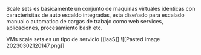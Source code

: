 Scale sets es basicamente un conjunto de maquinas virtuales identicas con caracterisitas de auto escaldo integradas, esta diseñado para escalado manual o automatico de cargas de trabajo como web services, aplicaciones, procesamiento bash etc.

VMs scale sets es un tipo de servicio [[IaaS]]
![[Pasted image 20230302120147.png]]